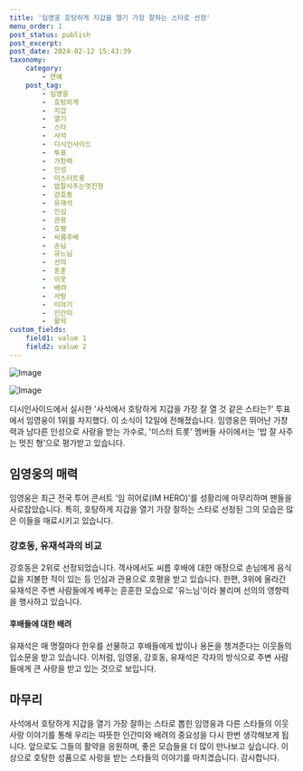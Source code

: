 ```yaml
---
title: '임영웅 호탕하게 지갑을 열기 가장 잘하는 스타로 선정'
menu_order: 1
post_status: publish
post_excerpt: 
post_date: 2024-02-12 15:43:39
taxonomy:
    category:
        - 연예
    post_tag:
        - 임영웅
        -  호탕하게
        -  지갑
        -  열기
        -  스타
        -  사석
        -  디시인사이드
        -  투표
        -  가창력
        -  인성
        -  미스터트롯
        -  밥잘사주는멋진형
        -  강호동
        -  유재석
        -  인심
        -  관용
        -  호평
        -  씨름후배
        -  손님
        -  유느님
        -  선의
        -  훈훈
        -  이웃
        -  배려
        -  사랑
        -  이야기
        -  인간미
        -  활약
custom_fields:
    field1: value 1
    field2: value 2
---
```


![Image](https://mimgnews.pstatic.net/image/018/2024/02/12/0005671596_001_20240212110201044.jpg?type=w540)

![Image](https://ssl.pstatic.net/mimgnews/image/018/2024/02/12/0005671596_002_20240212110201071.jpg?type=w540)

디시인사이드에서 실시한 '사석에서 호탕하게 지갑을 가장 잘 열 것 같은 스타는?' 투표에서 임영웅이 1위를 차지했다. 이 소식이 12일에 전해졌습니다. 임영웅은 뛰어난 가창력과 남다른 인성으로 사랑을 받는 가수로, '미스터 트롯' 멤버들 사이에서는 '밥 잘 사주는 멋진 형'으로 평가받고 있습니다.
## 임영웅의 매력
임영웅은 최근 전국 투어 콘서트 '임 히어로(IM HERO)'를 성황리에 마무리하며 팬들을 사로잡았습니다. 특히, 호탕하게 지갑을 열기 가장 잘하는 스타로 선정된 그의 모습은 많은 이들을 매료시키고 있습니다.
### 강호동, 유재석과의 비교
강호동은 2위로 선정되었습니다. 객사에서도 씨름 후배에 대한 애정으로 손님에게 음식값을 지불한 적이 있는 등 인심과 관용으로 호평을 받고 있습니다. 한편, 3위에 올라간 유재석은 주변 사람들에게 베푸는 훈훈한 모습으로 '유느님'이라 불리며 선의의 영향력을 행사하고 있습니다. 
#### 후배들에 대한 배려
유재석은 매 명절마다 한우를 선물하고 후배들에게 밥이나 용돈을 챙겨준다는 이웃들의 입소문을 받고 있습니다. 이처럼, 임영웅, 강호동, 유재석은 각자의 방식으로 주변 사람들에게 큰 사랑을 받고 있는 것으로 보입니다.
## 마무리
사석에서 호탕하게 지갑을 열기 가장 잘하는 스타로 뽑힌 임영웅과 다른 스타들의 이웃 사랑 이야기를 통해 우리는 따뜻한 인간미와 배려의 중요성을 다시 한번 생각해보게 됩니다. 앞으로도 그들의 활약을 응원하며, 좋은 모습들을 더 많이 만나보고 싶습니다.
이상으로 호탕한 성품으로 사랑을 받는 스타들의 이야기를 마치겠습니다. 감사합니다.
